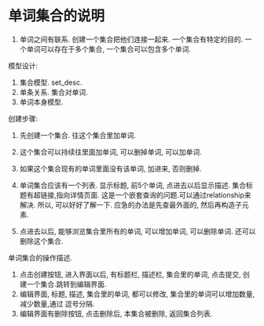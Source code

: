 # 单词集合的说明
1. 单词之间有联系. 创建一个集合把他们连接一起来.
一个集合有特定的目的.
一个单词可以存在于多个集合, 一个集合可以包含多个单词.

模型设计:
1. 集合模型. set_desc.
2. 单条关系. 集合对单词.
3. 单词本身模型.

创建步骤:
1. 先创建一个集合. 往这个集合里加单词.
2. 这个集合可以持续往里面加单词, 可以删掉单词, 可以加单词. 
3. 如果这个集合现有的单词里面没有该单词, 加进来, 否则删掉.

4. 单词集合应该有一个列表. 显示标题, 前5个单词, 点进去以后显示描述. 集合标题有超链接,指向详情页面.
这是一个嵌套查询的问题.可以通过relationship来解决. 所以, 可以好好了解一下.
应急的办法是先查最外面的, 然后再构造子元素.
5. 点进去以后, 能够浏览集合里所有的单词, 可以增加单词, 可以删除单词. 还可以删除这个集合.

单词集合的操作描述.
1. 点击创建按钮, 进入界面以后, 有标题栏, 描述栏, 集合里的单词, 点击提交, 创建一个集合.跳转到编辑界面.
2. 编辑界面, 标题, 描述, 集合里的单词, 都可以修改, 集合里的单词可以增加数量,减少数量,通过 逗号分隔.
3. 编辑界面有删除按钮, 点击删除后, 本集合被删除, 返回集合列表.

